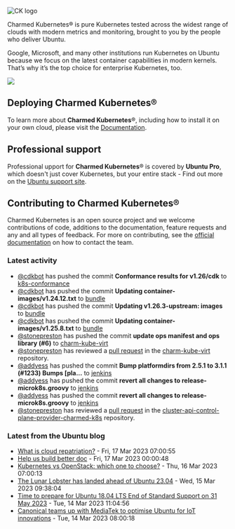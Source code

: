 ![CK logo](https://assets.ubuntu.com/v1/451d4cf4-Charmed+Kubernetes_RGB_onWhite_2022.svg)

Charmed Kubernetes® is pure Kubernetes tested across the widest range of clouds with modern metrics and monitoring, brought to you by the people who deliver Ubuntu.

Google, Microsoft, and many other institutions run Kubernetes on Ubuntu because we focus on the latest container capabilities in modern kernels. That’s why it’s the top choice for enterprise Kubernetes, too.

![](https://assets.ubuntu.com/v1/843c77b6-juju-at-a-glace.svg)

## Deploying Charmed Kubernetes®

To learn more about **Charmed Kubernetes**®, including how to install it on your own cloud, please visit the [Documentation][docs].

## Professional support

Professional upport for **Charmed Kubernetes**® is covered by **Ubuntu Pro**, which doesn't just cover Kubernetes, but your entire stack - Find out more on the [Ubuntu support site](https://ubuntu.com/support).

## Contributing to Charmed Kubernetes®

Charmed Kubernetes is an open source project and we welcome contributions of code, additions to the documentation, feature requests and any and all types of feedback. For more on contributing, see the [official documentation][get-in-touch] on how to contact the team.

<!-- LINKS -->
[docs]: https://ubuntu.com/kubernetes/docs
[get-in-touch]: https://ubuntu.com/kubernetes/docs/get-in-touch

### Latest activity

<!-- activity starts -->
 - [@cdkbot](https://github.com/cdkbot) has pushed the commit **Conformance results for v1.26/cdk** to [k8s-conformance](https://github.com/charmed-kubernetes/k8s-conformance)
 - [@cdkbot](https://github.com/cdkbot) has pushed the commit **Updating container-images/v1.24.12.txt** to [bundle](https://github.com/charmed-kubernetes/bundle)
 - [@cdkbot](https://github.com/cdkbot) has pushed the commit **Updating v1.26.3-upstream: images** to [bundle](https://github.com/charmed-kubernetes/bundle)
 - [@cdkbot](https://github.com/cdkbot) has pushed the commit **Updating container-images/v1.25.8.txt** to [bundle](https://github.com/charmed-kubernetes/bundle)
 - [@stonepreston](https://github.com/stonepreston) has pushed the commit **update ops manifest and ops library (#6)** to [charm-kube-virt](https://github.com/charmed-kubernetes/charm-kube-virt)
 - [@stonepreston](https://github.com/stonepreston) has reviewed a [pull request](https://github.com/charmed-kubernetes/charm-kube-virt/pull/6) in the [charm-kube-virt](https://github.com/charmed-kubernetes/charm-kube-virt) repository.
 - [@addyess](https://github.com/addyess) has pushed the commit **Bump platformdirs from 2.5.1 to 3.1.1 (#1233)  Bumps [pla...** to [jenkins](https://github.com/charmed-kubernetes/jenkins)
 - [@addyess](https://github.com/addyess) has pushed the commit **revert all changes to release-microk8s.groovy** to [jenkins](https://github.com/charmed-kubernetes/jenkins)
 - [@addyess](https://github.com/addyess) has pushed the commit **revert all changes to release-microk8s.groovy** to [jenkins](https://github.com/charmed-kubernetes/jenkins)
 - [@stonepreston](https://github.com/stonepreston) has reviewed a [pull request](https://github.com/charmed-kubernetes/cluster-api-control-plane-provider-charmed-k8s/pull/4) in the [cluster-api-control-plane-provider-charmed-k8s](https://github.com/charmed-kubernetes/cluster-api-control-plane-provider-charmed-k8s) repository.
<!-- activity ends -->

<!-- roadmap starts -->

<!-- roadmap ends -->

### Latest from the Ubuntu blog

<!-- blog starts -->
* [What is cloud repatriation?](https://ubuntu.com//blog/what-is-cloud-repatriation) - Fri, 17 Mar 2023 07:00:55 
* [Help us build better doc](https://ubuntu.com//blog/help-us-build-better-doc) - Fri, 17 Mar 2023 00:00:48 
* [Kubernetes vs OpenStack: which one to choose?](https://ubuntu.com//blog/kubernetes-vs-openstack) - Thu, 16 Mar 2023 07:00:13 
* [The Lunar Lobster has landed ahead of Ubuntu 23.04](https://ubuntu.com//blog/lunar-lobster-has-landed) - Wed, 15 Mar 2023 09:38:04 
* [Time to prepare for Ubuntu 18.04 LTS End of Standard Support on 31 May 2023](https://ubuntu.com//blog/18-04-end-of-standard-support) - Tue, 14 Mar 2023 11:04:56 
* [Canonical teams up with MediaTek to optimise Ubuntu for IoT innovations](https://ubuntu.com//blog/canonical-mediatek-iot-innovations) - Tue, 14 Mar 2023 08:00:18 
<!-- blog ends -->
